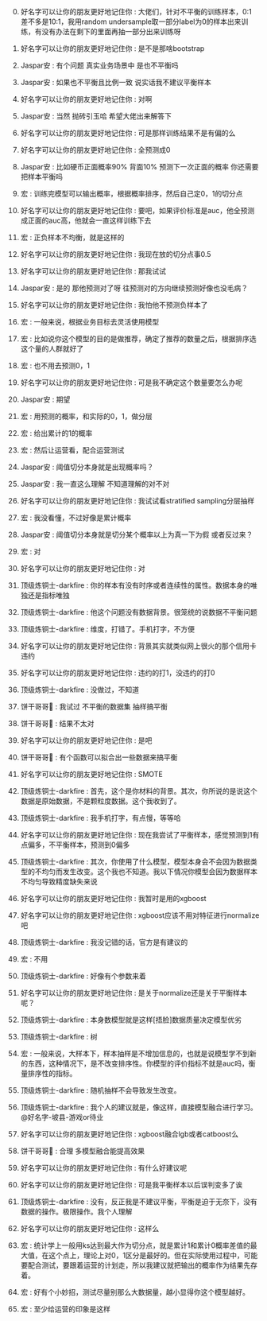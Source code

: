 0. 好名字可以让你的朋友更好地记住你 : 大佬们，针对不平衡的训练样本，0:1 差不多是10:1，我用random undersample取一部分label为0的样本出来训练，有没有办法在剩下的里面再抽一部分出来训练呀

1. 好名字可以让你的朋友更好地记住你 : 是不是那啥bootstrap

2. Jaspar安 : 有个问题 真实业务场景中 是也不平衡吗

3. Jaspar安 : 如果也不平衡且比例一致 说实话我不建议平衡样本

4. 好名字可以让你的朋友更好地记住你 : 对啊

5. Jaspar安 : 当然 抛砖引玉哈 希望大佬出来解答下

6. 好名字可以让你的朋友更好地记住你 : 可是那样训练结果不是有偏的么

7. 好名字可以让你的朋友更好地记住你 : 全预测成0

8. Jaspar安 : 比如硬币正面概率90% 背面10% 预测下一次正面的概率 你还需要把样本平衡吗

9. 宏 : 训练完模型可以输出概率，根据概率排序，然后自己定0，1的切分点

10. 好名字可以让你的朋友更好地记住你 : 要吧，如果评价标准是auc，他全预测成正面的auc高，他就会一直这样训练下去

11. 宏 : 正负样本不均衡，就是这样的

12. 好名字可以让你的朋友更好地记住你 : 我现在放的切分点事0.5

13. 好名字可以让你的朋友更好地记住你 : 那我试试

14. Jaspar安 : 是的 那他预测对了呀 往预测对的方向继续预测好像也没毛病？

15. 好名字可以让你的朋友更好地记住你 : 我怕他不预测负样本了

16. 宏 : 一般来说，根据业务目标去灵活使用模型

17. 宏 : 比如说你这个模型的目的是做推荐，确定了推荐的数量之后，根据排序选这个量的人群就好了

18. 宏 : 也不用去预测0，1

19. 好名字可以让你的朋友更好地记住你 : 可是我不确定这个数量要怎么办呢

20. Jaspar安 : 期望

21. 宏 : 用预测的概率，和实际的0，1，做分层

22. 宏 : 给出累计的1的概率

23. 宏 : 然后让运营看，配合运营测试

24. Jaspar安 : 阈值切分本身就是出现概率吗？

25. Jaspar安 : 我一直这么理解 不知道理解的对不对

26. 好名字可以让你的朋友更好地记住你 : 我试试看stratified sampling分层抽样

27. 宏 : 我没看懂，不过好像是累计概率

28. Jaspar安 : 阈值切分本身就是切分某个概率以上为真一下为假 或者反过来？

29. 宏 : 对

30. 好名字可以让你的朋友更好地记住你 : 对

31. 顶级炼铜士-darkfire : 你的样本有没有时序或者连续性的属性。数据本身的唯独还是指标唯独

32. 顶级炼铜士-darkfire : 他这个问题没有数据背景。很笼统的说数据不平衡问题

33. 顶级炼铜士-darkfire : 维度，打错了。手机打字，不方便

34. 好名字可以让你的朋友更好地记住你 : 背景其实就类似网上很火的那个信用卡违约

35. 好名字可以让你的朋友更好地记住你 : 违约的打1，没违约的打0

36. 顶级炼铜士-darkfire : 没做过，不知道

37. 饼干哥哥🍪 : 我试过 不平衡的数据集 抽样搞平衡

38. 饼干哥哥🍪 : 结果不太对

39. 好名字可以让你的朋友更好地记住你 : 是吧

40. 饼干哥哥🍪 : 有个函数可以拟合出一些数据来搞平衡

41. 好名字可以让你的朋友更好地记住你 : SMOTE

42. 顶级炼铜士-darkfire : 首先，这个是你材料的背景。其次，你所说的是说这个数据是原始数据，不是颗粒度数据。这个我收到了。

43. 顶级炼铜士-darkfire : 我手机打字，有点慢，等等哈

44. 好名字可以让你的朋友更好地记住你 : 现在我尝试了平衡样本，感觉预测到1有点偏多，不平衡样本，预测到0偏多

45. 顶级炼铜士-darkfire : 其次，你使用了什么模型，模型本身会不会因为数据类型的不均匀而发生改变。这个我也不知道。我以下情况你模型会因为数据样本不均匀导致精度缺失来说

46. 好名字可以让你的朋友更好地记住你 : 我暂时是用的xgboost

47. 好名字可以让你的朋友更好地记住你 : xgboost应该不用对特征进行normalize吧

48. 顶级炼铜士-darkfire : 我没记错的话，官方是有建议的

49. 宏 : 不用

50. 顶级炼铜士-darkfire : 好像有个参数来着

51. 好名字可以让你的朋友更好地记住你 : 是关于normalize还是关于平衡样本呢？

52. 顶级炼铜士-darkfire : 本身数模型就是这样[捂脸]数据质量决定模型优劣

53. 顶级炼铜士-darkfire : 树

54. 宏 : 一般来说，大样本下，样本抽样是不增加信息的，也就是说模型学不到新的东西，这种情况下，是不改变排序性。你模型的评价指标不就是auc吗，衡量排序性的指标。

55. 顶级炼铜士-darkfire : 随机抽样不会导致发生改变。

56. 顶级炼铜士-darkfire : 我个人的建议就是，像这样，直接模型融合进行学习。@好名字-坡县-游戏or待业 

57. 好名字可以让你的朋友更好地记住你 : xgboost融合lgb或者catboost么

58. 饼干哥哥🍪 : 合理 多模型融合能提高效果

59. 好名字可以让你的朋友更好地记住你 : 有什么好建议呢

60. 好名字可以让你的朋友更好地记住你 : 可是我平衡样本以后误判变多了诶

61. 顶级炼铜士-darkfire : 没有，反正我是不建议平衡，平衡是迫于无奈下，没有数据的操作。极限操作。我个人理解

62. 好名字可以让你的朋友更好地记住你 : 这样么

63. 宏 : 统计学上一般用ks达到最大作为切分点，就是累计1和累计0概率差值的最大值，在这个点上，理论上对0，1区分是最好的。但在实际使用过程中，可能要配合测试，要跟着运营的计划走，所以我建议就把输出的概率作为结果先存着。

64. 宏 : 好有个小妙招，测试尽量别那么大数据量，越小显得你这个模型越好。

65. 宏 : 至少给运营的印象是这样

